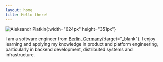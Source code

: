 ```yaml
---
layout: home
title: Hello there!
---
```


![Aleksandr Piatkin](/assets/images/aptkn_home.jpg){:width="624px" height="351px"}

I am a software engineer from [Berlin, Germany](https://www.google.com/maps/place/Berlin/@52.5069312,13.1445498,10z/data=!3m1!4b1!4m5!3m4!1s0x47a84e373f035901:0x42120465b5e3b70!8m2!3d52.5200066!4d13.404954){:target="_blank"}. I enjoy learning and applying my knowledge in product and platform engineering, particularly in backend development, distributed systems and infrastructure.
